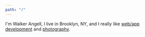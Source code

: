 ```yaml
---
path: "/"
---
```

I'm Walker Angell, I live in Brooklyn, NY, and I really like [web/app development](/development/) and [photography](/photography/).
